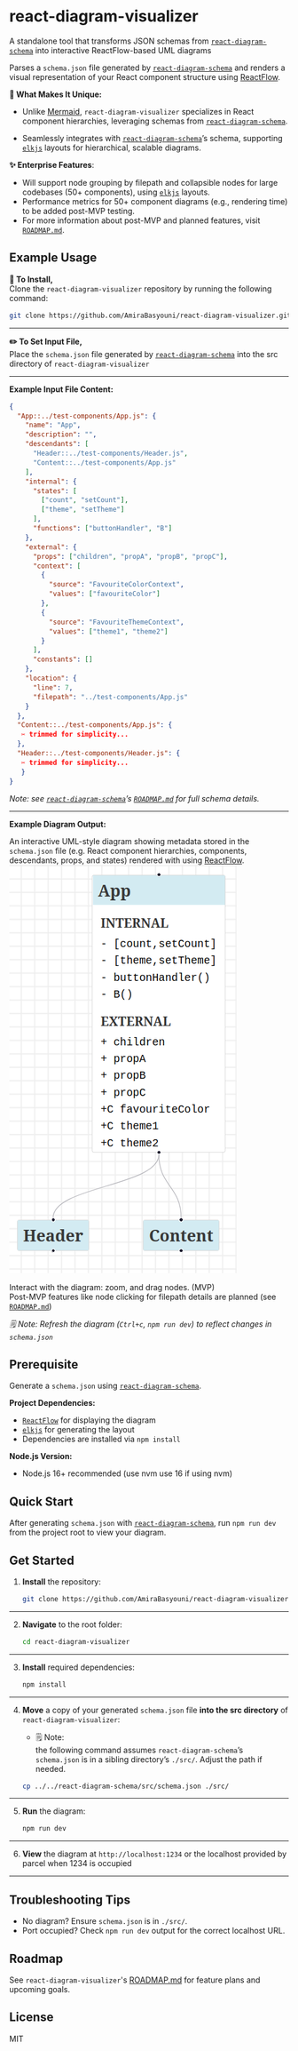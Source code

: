 # react-diagram-visualizer

A standalone tool that transforms JSON schemas from [`react-diagram-schema`](https://github.com/AmiraBasyouni/react-diagram-schema) into interactive ReactFlow-based UML diagrams

Parses a `schema.json` file generated by [`react-diagram-schema`](https://github.com/AmiraBasyouni/react-diagram-schema) and renders a visual representation of your React component structure using [ReactFlow](https://reactflow.dev/).

**🔦 What Makes It Unique:**  

- Unlike [Mermaid](https://mermaid.js.org/), `react-diagram-visualizer` specializes in React component hierarchies, leveraging schemas from [`react-diagram-schema`](https://github.com/AmiraBasyouni/react-diagram-schema).

- Seamlessly integrates with [`react-diagram-schema`](https://github.com/AmiraBasyouni/react-diagram-schema)’s schema, supporting [`elkjs`](https://github.com/kieler/elkjs) layouts for hierarchical, scalable diagrams.

**✨ Enterprise Features**:  
- Will support node grouping by filepath and collapsible nodes for large codebases (50+ components), using [`elkjs`](https://github.com/kieler/elkjs) layouts.  
- Performance metrics for 50+ component diagrams (e.g., rendering time) to be added post-MVP testing.
- For more information about post-MVP and planned features, visit [`ROADMAP.md`](https://github.com/AmiraBasyouni/react-diagram-visualizer/blob/main/ROADMAP.md).

## Example Usage
**🔌 To Install,**  
Clone the `react-diagram-visualizer` repository by running the following command:
```bash
git clone https://github.com/AmiraBasyouni/react-diagram-visualizer.git
```

---

**✏️ To Set Input File,**  
Place the `schema.json` file generated by [`react-diagram-schema`](https://github.com/AmiraBasyouni/react-diagram-schema) into the src directory of `react-diagram-visualizer` 

---

**Example Input File Content:** 
```JSON
{
  "App::../test-components/App.js": {
    "name": "App",
    "description": "",
    "descendants": [
      "Header::../test-components/Header.js",
      "Content::../test-components/App.js"
    ],
    "internal": {
      "states": [
        ["count", "setCount"],
        ["theme", "setTheme"]
      ],
      "functions": ["buttonHandler", "B"]
    },
    "external": {
      "props": ["children", "propA", "propB", "propC"],
      "context": [
        {
          "source": "FavouriteColorContext",
          "values": ["favouriteColor"]
        },
        {
          "source": "FavouriteThemeContext",
          "values": ["theme1", "theme2"]
        }
      ],
      "constants": []
    },
    "location": {
      "line": 7,
      "filepath": "../test-components/App.js"
    }
  },
  "Content::../test-components/App.js": {
   ✂ trimmed for simplicity...
  },
  "Header::../test-components/Header.js": {
   ✂ trimmed for simplicity...
   }
}
```
_Note: see [`react-diagram-schema`](https://github.com/AmiraBasyouni/react-diagram-schema)’s [`ROADMAP.md`](https://github.com/AmiraBasyouni/react-diagram-schema/blob/main/ROADMAP.md) for full schema details._

---

**Example Diagram Output:**  

An interactive UML-style diagram showing metadata stored in the `schema.json` file (e.g. React component hierarchies, components, descendants, props, and states) rendered with using [ReactFlow](https://reactflow.dev).
![ReactFlow Diagram](assets/final-diagram-preview.png)

Interact with the diagram: zoom, and drag nodes. (MVP)  
Post-MVP features like node clicking for filepath details are planned (see [`ROADMAP.md`](https://github.com/AmiraBasyouni/react-diagram-visualizer/blob/main/ROADMAP.md))

_🗒 Note: Refresh the diagram (`Ctrl+c`, `npm run dev`) to reflect changes in `schema.json`_

## Prerequisite
Generate a `schema.json` using [`react-diagram-schema`](https://github.com/AmiraBasyouni/react-diagram-schema).

**Project Dependencies:**  
- [`ReactFlow`](https://reactflow.dev) for displaying the diagram
- [`elkjs`](https://github.com/kieler/elkjs) for generating the layout  
- Dependencies are installed via `npm install`

**Node.js Version:**  
- Node.js 16+ recommended (use nvm use 16 if using nvm)

## Quick Start

 After generating `schema.json` with [`react-diagram-schema`](https://github.com/AmiraBasyouni/react-diagram-schema), run `npm run dev` from the project root to view your diagram.

## Get Started

1. **Install** the repository:
   ```bash
   git clone https://github.com/AmiraBasyouni/react-diagram-visualizer
   ```

---

2. **Navigate** to the root folder:
   ```bash
   cd react-diagram-visualizer
   ```

---

3. **Install** required dependencies:
   ```bash
   npm install
   ```

---

4. **Move** a copy of your generated `schema.json` file **into the src directory** of `react-diagram-visualizer`: 
 
   - 🗒 Note:  
    the following command assumes `react-diagram-schema`’s `schema.json` is in a sibling directory’s `./src/`. Adjust the path if needed.  

    ```bash
    cp ../../react-diagram-schema/src/schema.json ./src/
    ```

---

5. **Run** the diagram:
   ```bash
   npm run dev
   ```

---

6. **View** the diagram at `http://localhost:1234` or the localhost provided by parcel when 1234 is occupied

---

## Troubleshooting Tips

- No diagram? Ensure `schema.json` is in `./src/`. 
- Port occupied? Check `npm run dev` output for the correct localhost URL.

## Roadmap

See `react-diagram-visualizer`'s [ROADMAP.md](https://github.com/AmiraBasyouni/react-diagram-visualizer/blob/main/ROADMAP.md) for feature plans and upcoming goals.

## License

MIT

